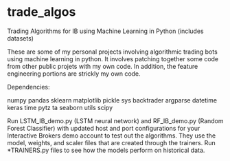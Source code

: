 # trade_algos
 Trading Algorithms for IB using Machine Learning in Python (includes datasets)
 
These are some of my personal projects involving algorithmic trading bots using machine learning in python. It involves patching together some code from other public projets with my own code. In addition, the feature engineering portions are strickly my own code.
 
Dependencies:

numpy
pandas
sklearn
matplotlib
pickle
sys
backtrader
argparse
datetime
keras
time
pytz
ta
seaborn
utils
scipy
 
Run LSTM_IB_demo.py (LSTM neural network) and RF_IB_demo.py (Random Forest Classifier) with updated host and port configurations for your Interactive Brokers demo account to test out the algorithms. They use the model, weights, and scaler files that are created through the trainers. Run *TRAINERS.py files to see how the models perform on historical data.

